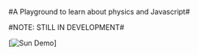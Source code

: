 #A Playground to learn about physics and Javascript#

#NOTE: STILL IN DEVELOPMENT#

[![Sun Demo](https://github.com/jcharry/SciPlay/blog/master/img/sun.png?raw=true)]
